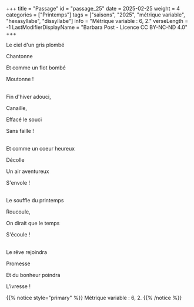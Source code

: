 +++
title = "Passage"
id = "passage_25"
date = 2025-02-25
weight = 4
categories = ["Printemps"]
tags = ["saisons", "2025", "métrique variable", "hexasyllabe", "dissyllabe"]
info = "Métrique variable : 6, 2."
verseLength = -1
LastModifierDisplayName = "Barbara Post - Licence CC BY-NC-ND 4.0"
+++

Le ciel d'un gris plombé

Chantonne

Et comme un flot bombé

Moutonne !

 \
Fin d'hiver adouci,

Canaille,

Effacé le souci

Sans faille !

 \
Et comme un coeur heureux

Décolle

Un air aventureux

S'envole !

 \
Le souffle du printemps

Roucoule,

On dirait que le temps

S'écoule !

 \
Le rêve rejoindra

Promesse

Et du bonheur poindra

L'ivresse !

{{% notice style="primary" %}}
Métrique variable : 6, 2.
{{% /notice %}}
